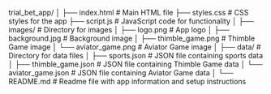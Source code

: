 trial_bet_app/
│
├── index.html          # Main HTML file
├── styles.css          # CSS styles for the app
├── script.js           # JavaScript code for functionality
│
├── images/             # Directory for images
│   ├── logo.png        # App logo
│   ├── background.jpg  # Background image
│   ├── thimble_game.png   # Thimble Game image
│   └── aviator_game.png   # Aviator Game image
│
├── data/               # Directory for data files
│   ├── sports.json     # JSON file containing sports data
│   ├── thimble_game.json   # JSON file containing Thimble Game data
│   └── aviator_game.json   # JSON file containing Aviator Game data
│
└── README.md           # Readme file with app information and setup instructions
